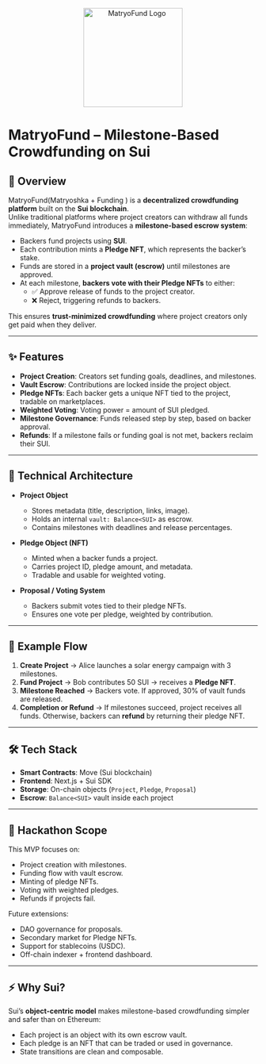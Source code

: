 <p align="center">
  <img src="logo.png" alt="MatryoFund Logo" width="200"/>
</p>

# MatryoFund – Milestone-Based Crowdfunding on Sui

## 📌 Overview

MatryoFund(Matryoshka + Funding ) is a **decentralized crowdfunding platform**
built on the **Sui blockchain**.  
Unlike traditional platforms where project creators can withdraw all funds
immediately, MatryoFund introduces a **milestone-based escrow system**:

- Backers fund projects using **SUI**.
- Each contribution mints a **Pledge NFT**, which represents the backer’s stake.
- Funds are stored in a **project vault (escrow)** until milestones are
  approved.
- At each milestone, **backers vote with their Pledge NFTs** to either:
  - ✅ Approve release of funds to the project creator.
  - ❌ Reject, triggering refunds to backers.

This ensures **trust-minimized crowdfunding** where project creators only get
paid when they deliver.

---

## ✨ Features

- **Project Creation**: Creators set funding goals, deadlines, and milestones.
- **Vault Escrow**: Contributions are locked inside the project object.
- **Pledge NFTs**: Each backer gets a unique NFT tied to the project, tradable
  on marketplaces.
- **Weighted Voting**: Voting power = amount of SUI pledged.
- **Milestone Governance**: Funds released step by step, based on backer
  approval.
- **Refunds**: If a milestone fails or funding goal is not met, backers reclaim
  their SUI.

---

## 🔧 Technical Architecture

- **Project Object**
  - Stores metadata (title, description, links, image).
  - Holds an internal `vault: Balance<SUI>` as escrow.
  - Contains milestones with deadlines and release percentages.

- **Pledge Object (NFT)**
  - Minted when a backer funds a project.
  - Carries project ID, pledge amount, and metadata.
  - Tradable and usable for weighted voting.

- **Proposal / Voting System**
  - Backers submit votes tied to their pledge NFTs.
  - Ensures one vote per pledge, weighted by contribution.

---

## 🚀 Example Flow

1. **Create Project** → Alice launches a solar energy campaign with 3
   milestones.
2. **Fund Project** → Bob contributes 50 SUI → receives a **Pledge NFT**.
3. **Milestone Reached** → Backers vote. If approved, 30% of vault funds are
   released.
4. **Completion or Refund** → If milestones succeed, project receives all funds.
   Otherwise, backers can **refund** by returning their pledge NFT.

---

## 🛠️ Tech Stack

- **Smart Contracts**: Move (Sui blockchain)
- **Frontend**: Next.js + Sui SDK
- **Storage**: On-chain objects (`Project`, `Pledge`, `Proposal`)
- **Escrow**: `Balance<SUI>` vault inside each project

---

## 📅 Hackathon Scope

This MVP focuses on:

- Project creation with milestones.
- Funding flow with vault escrow.
- Minting of pledge NFTs.
- Voting with weighted pledges.
- Refunds if projects fail.

Future extensions:

- DAO governance for proposals.
- Secondary market for Pledge NFTs.
- Support for stablecoins (USDC).
- Off-chain indexer + frontend dashboard.

---

## ⚡ Why Sui?

Sui’s **object-centric model** makes milestone-based crowdfunding simpler and
safer than on Ethereum:

- Each project is an object with its own escrow vault.
- Each pledge is an NFT that can be traded or used in governance.
- State transitions are clean and composable.
